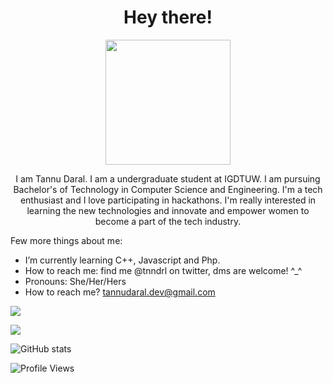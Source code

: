 <h1 align=center> Hey there! </h1>
<p align="center">
<img src="https://user-images.githubusercontent.com/70472388/137866328-fe2828b5-ec09-4260-a87f-b265dcdd64ac.png" width="200" height="200"/>
</p>

<p align=center>I am Tannu Daral. I am a undergraduate student at IGDTUW. I am pursuing Bachelor's of Technology in Computer Science and Engineering. I'm a tech enthusiast and I love participating in hackathons. I'm really interested in learning the new technologies and innovate and empower women to become a part of the tech industry.</p>

Few more things about me: 

- I’m currently learning C++, Javascript and Php.
- How to reach me: find me @tnndrl on twitter, dms are welcome! ^_^
- Pronouns: She/Her/Hers
- How to reach me? tannudaral.dev@gmail.com

![](https://img.shields.io/badge/OS-Windows|Linux-informational?style=&logo=<LOGO_NAME>&logoColor=white&color=000000)

![](https://img.shields.io/badge/Languages-C/C++|HTML5|CSS3|Javascript|Dart-informational?style=&logo=code&logoColor=white&color=000000)

![GitHub stats](https://github-readme-stats.vercel.app/api?username=tannudaral&hide=stars&count_private=true&show_icons=true&theme=cobalt)

![Profile Views](https://komarev.com/ghpvc/?username=tannudaral&color=000000)
